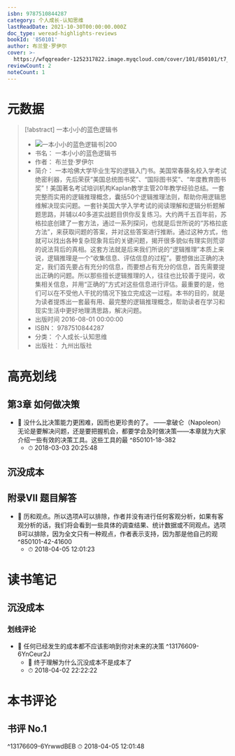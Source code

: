 ```yaml
---
isbn: 9787510844287
category: 个人成长-认知思维
lastReadDate: 2021-10-30T00:00:00.000Z
doc_type: weread-highlights-reviews
bookId: '850101'
author: 布兰登·罗伊尔
cover: >-
  https://wfqqreader-1252317822.image.myqcloud.com/cover/101/850101/t7_850101.jpg
reviewCount: 2
noteCount: 1
---
```

# 元数据
> [!abstract] 一本小小的蓝色逻辑书
> - ![ 一本小小的蓝色逻辑书|200](https://wfqqreader-1252317822.image.myqcloud.com/cover/101/850101/t7_850101.jpg)
> - 书名： 一本小小的蓝色逻辑书
> - 作者： 布兰登·罗伊尔
> - 简介： 一本哈佛大学毕业生写的逻辑入门书。美国常春藤名校入学考试绝密利器，先后荣获“美国总统图书奖”、“国际图书奖”、“年度教育图书奖”！美国著名考试培训机构Kaplan教学主管20年教学经验总结。一套完整而实用的逻辑推理概念，囊括50个逻辑推理法则，帮助你用逻辑思维解决现实问题。一套针美国大学入学考试的阅读理解和逻辑分析题解题思路，并辅以40多道实战题目供你反复练习。大约两千五百年前，苏格拉底创建了一套方法，通过一系列探问，也就是后世所说的“苏格拉底方法”，来获取问题的答案，并对这些答案进行推断。通过这种方式，他就可以找出各种复杂现象背后的关键问题，揭开很多貌似有理实则荒谬的说法背后的真相。这套方法就是后来我们所说的“逻辑推理”本质上来说，逻辑推理是一个“收集信息、评估信息的过程”。要想做出正确的决定，我们首先要占有充分的信息，而要想占有充分的信息，首先需要提出正确的问题。所以那些擅长逻辑推理的人，往往也比较善于提问，收集相关信息，并用“正确的”方式对这些信息进行评估。最重要的是，他们可以在不受他人干扰的情况下独立完成这一过程。本书的目的，就是为读者提炼出一套最有用、最完整的逻辑推理概念，帮助读者在学习和现实生活中更好地理清思路，解决问题。
> - 出版时间 2016-08-01 00:00:00
> - ISBN： 9787510844287
> - 分类： 个人成长-认知思维
> - 出版社： 九州出版社

# 高亮划线

## 第3章 如何做决策


- 📌 没什么比决策能力更困难，因而也更珍贵的了。
——拿破仑（Napoleon）
无论是要解决问题，还是要把握机会，都要学会及时做决策——本章就为大家介绍一些有效的决策工具。这些工具的最 ^850101-18-382
    - ⏱ 2018-03-03 20:25:48 
## 沉没成本

 
## 附录Ⅶ 题目解答


- 📌 历和观点。所以选项A可以排除，作者并没有进行任何客观分析，如果有客观分析的话，我们将会看到一些具体的调查结果、统计数据或不同观点。选项B可以排除，因为全文只有一种观点，作者表示支持，因为那是他自己的观 ^850101-42-41600
    - ⏱ 2018-04-05 12:01:23 
# 读书笔记

## 沉没成本

### 划线评论
- 📌 任何已经发生的成本都不应该影响到你对未来的决策  ^13176609-6YnCeur2J
    - 💭 终于理解为什么沉没成本不是成本了
    - ⏱ 2018-04-02 22:22:22
   
# 本书评论

## 书评 No.1 
 ^13176609-6YrwwdBEB
⏱ 2018-04-05 12:01:48
